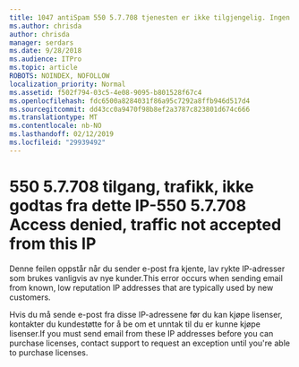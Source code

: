 ```yaml
---
title: 1047 antiSpam 550 5.7.708 tjenesten er ikke tilgjengelig. Ingen tilgang, ikke godtas fra dette IP-trafikk
ms.author: chrisda
author: chrisda
manager: serdars
ms.date: 9/28/2018
ms.audience: ITPro
ms.topic: article
ROBOTS: NOINDEX, NOFOLLOW
localization_priority: Normal
ms.assetid: f502f794-03c5-4e08-9095-b801528f67c4
ms.openlocfilehash: fdc6500a8284031f86a95c7292a8ffb946d517d4
ms.sourcegitcommit: dd43cc0a9470f98b8ef2a3787c823801d674c666
ms.translationtype: MT
ms.contentlocale: nb-NO
ms.lasthandoff: 02/12/2019
ms.locfileid: "29939492"
---
```

# <a name="550-57708-access-denied-traffic-not-accepted-from-this-ip"></a><span data-ttu-id="b996f-103">550 5.7.708 tilgang, trafikk, ikke godtas fra dette IP-</span><span class="sxs-lookup"><span data-stu-id="b996f-103">550 5.7.708 Access denied, traffic not accepted from this IP</span></span>

<span data-ttu-id="b996f-104">Denne feilen oppstår når du sender e-post fra kjente, lav rykte IP-adresser som brukes vanligvis av nye kunder.</span><span class="sxs-lookup"><span data-stu-id="b996f-104">This error occurs when sending email from known, low reputation IP addresses that are typically used by new customers.</span></span>
  
<span data-ttu-id="b996f-105">Hvis du må sende e-post fra disse IP-adressene før du kan kjøpe lisenser, kontakter du kundestøtte for å be om et unntak til du er kunne kjøpe lisenser.</span><span class="sxs-lookup"><span data-stu-id="b996f-105">If you must send email from these IP addresses before you can purchase licenses, contact support to request an exception until you're able to purchase licenses.</span></span>
  

